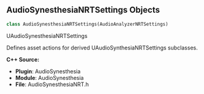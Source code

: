 ## AudioSynesthesiaNRTSettings Objects

```python
class AudioSynesthesiaNRTSettings(AudioAnalyzerNRTSettings)
```

UAudioSynesthesiaNRTSettings

Defines asset actions for derived UAudioSynthesiaNRTSettings subclasses.

**C++ Source:**

- **Plugin**: AudioSynesthesia
- **Module**: AudioSynesthesia
- **File**: AudioSynesthesiaNRT.h

<a id="unreal.AudioSynesthesiaNRT"></a>